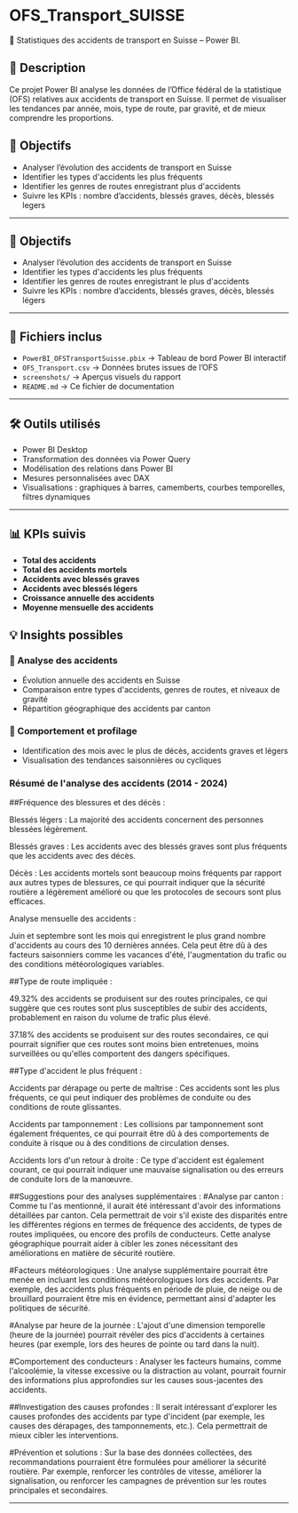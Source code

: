 # OFS_Transport_SUISSE
🚗 Statistiques des accidents de transport en Suisse – Power BI. 

## 🧾 Description

Ce projet Power BI analyse les données de l’Office fédéral de la statistique (OFS) relatives aux accidents de transport en Suisse. Il permet de visualiser les tendances par année, mois, type de route, par gravité, et de mieux comprendre les proportions.

## 🎯 Objectifs

- Analyser l’évolution des accidents de transport en Suisse
- Identifier les types d'accidents les plus fréquents
- Identifier les genres de routes enregistrant plus d'accidents 
- Suivre les KPIs : nombre d’accidents, blessés graves, décès, blessés legers

---

## 🎯 Objectifs

- Analyser l’évolution des accidents de transport en Suisse
- Identifier les types d'accidents les plus fréquents
- Identifier les genres de routes enregistrant le plus d'accidents
- Suivre les KPIs : nombre d’accidents, blessés graves, décès, blessés légers

---

## 📁 Fichiers inclus

- `PowerBI_OFSTransportSuisse.pbix` → Tableau de bord Power BI interactif
- `OFS_Transport.csv` → Données brutes issues de l’OFS
- `screenshots/` → Aperçus visuels du rapport
- `README.md` → Ce fichier de documentation

---

## 🛠️ Outils utilisés

- Power BI Desktop
- Transformation des données via Power Query
- Modélisation des relations dans Power BI
- Mesures personnalisées avec DAX
- Visualisations : graphiques à barres, camemberts, courbes temporelles, filtres dynamiques

---

## 📊 KPIs suivis

- **Total des accidents**
- **Total des accidents mortels**
- **Accidents avec blessés graves**
- **Accidents avec blessés légers**
- **Croissance annuelle des accidents**
- **Moyenne mensuelle des accidents**
  

## 💡 Insights possibles

### 🚦 Analyse des accidents
- Évolution annuelle des accidents en Suisse
- Comparaison entre types d'accidents, genres de routes, et niveaux de gravité
- Répartition géographique des accidents par canton

### 👤 Comportement et profilage
- Identification des mois avec le plus de décès, accidents graves et légers
- Visualisation des tendances saisonnières ou cycliques

### Résumé de l'analyse des accidents (2014 - 2024)
##Fréquence des blessures et des décès :

Blessés légers : La majorité des accidents concernent des personnes blessées légèrement.

Blessés graves : Les accidents avec des blessés graves sont plus fréquents que les accidents avec des décès.

Décès : Les accidents mortels sont beaucoup moins fréquents par rapport aux autres types de blessures, ce qui pourrait indiquer que la sécurité routière a légèrement amélioré ou que les protocoles de secours sont plus efficaces.

Analyse mensuelle des accidents :

Juin et septembre sont les mois qui enregistrent le plus grand nombre d'accidents au cours des 10 dernières années. Cela peut être dû à des facteurs saisonniers comme les vacances d'été, l'augmentation du trafic ou des conditions météorologiques variables.

##Type de route impliquée :

49.32% des accidents se produisent sur des routes principales, ce qui suggère que ces routes sont plus susceptibles de subir des accidents, probablement en raison du volume de trafic plus élevé.

37.18% des accidents se produisent sur des routes secondaires, ce qui pourrait signifier que ces routes sont moins bien entretenues, moins surveillées ou qu'elles comportent des dangers spécifiques.

##Type d'accident le plus fréquent :

Accidents par dérapage ou perte de maîtrise : Ces accidents sont les plus fréquents, ce qui peut indiquer des problèmes de conduite ou des conditions de route glissantes.

Accidents par tamponnement : Les collisions par tamponnement sont également fréquentes, ce qui pourrait être dû à des comportements de conduite à risque ou à des conditions de circulation denses.

Accidents lors d'un retour à droite : Ce type d'accident est également courant, ce qui pourrait indiquer une mauvaise signalisation ou des erreurs de conduite lors de la manœuvre.

##Suggestions pour des analyses supplémentaires :
#Analyse par canton :
Comme tu l'as mentionné, il aurait été intéressant d'avoir des informations détaillées par canton. Cela permettrait de voir s'il existe des disparités entre les différentes régions en termes de fréquence des accidents, de types de routes impliquées, ou encore des profils de conducteurs. Cette analyse géographique pourrait aider à cibler les zones nécessitant des améliorations en matière de sécurité routière.

#Facteurs météorologiques :
Une analyse supplémentaire pourrait être menée en incluant les conditions météorologiques lors des accidents. Par exemple, des accidents plus fréquents en période de pluie, de neige ou de brouillard pourraient être mis en évidence, permettant ainsi d'adapter les politiques de sécurité.

#Analyse par heure de la journée :
L'ajout d'une dimension temporelle (heure de la journée) pourrait révéler des pics d'accidents à certaines heures (par exemple, lors des heures de pointe ou tard dans la nuit).

#Comportement des conducteurs :
Analyser les facteurs humains, comme l'alcoolémie, la vitesse excessive ou la distraction au volant, pourrait fournir des informations plus approfondies sur les causes sous-jacentes des accidents.

##Investigation des causes profondes :
Il serait intéressant d'explorer les causes profondes des accidents par type d'incident (par exemple, les causes des dérapages, des tamponnements, etc.). Cela permettrait de mieux cibler les interventions.

#Prévention et solutions :
Sur la base des données collectées, des recommandations pourraient être formulées pour améliorer la sécurité routière. Par exemple, renforcer les contrôles de vitesse, améliorer la signalisation, ou renforcer les campagnes de prévention sur les routes principales et secondaires.


---
